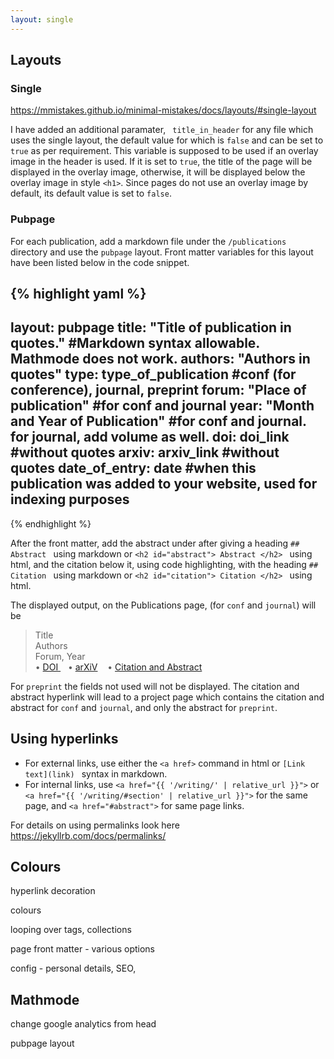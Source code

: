 ```yaml
---
layout: single
---
```


## Layouts

### Single

https://mmistakes.github.io/minimal-mistakes/docs/layouts/#single-layout

I have added an additional paramater, ``` title_in_header``` for any file which uses the single layout, the default value for which is ```false``` and can be set to
```true``` as per requirement. This variable is supposed to be used if an overlay image in the header is used.
If it is set to ```true```, the title of the page will be displayed in the overlay image, otherwise, it will be displayed below the overlay image in style ```<h1>```. 
Since pages do not use an overlay image by default, its default value is set to ```false```.

### Pubpage

For each publication, add a markdown file under the ```/publications``` directory and use the ```pubpage``` layout. Front matter variables for this layout have been listed below in the code snippet. 

{% highlight yaml %}
---
layout: pubpage 
title: "Title of publication in quotes." #Markdown syntax allowable. Mathmode does not work.
authors:  "Authors in quotes"
type: type_of_publication #conf (for conference), journal, preprint
forum:  "Place of publication" #for conf and journal
year: "Month and Year of Publication" #for conf and journal. for journal, add volume as well. 
doi: doi_link #without quotes
arxiv: arxiv_link #without quotes
date_of_entry: date #when this publication was added to your website, used for indexing purposes
---
{% endhighlight %}

After the front matter, add the abstract under after giving a heading ```## Abstract ``` using markdown or ```<h2 id="abstract"> Abstract </h2> ``` using html, and the citation below it, using code highlighting, with the heading ```## Citation ``` using markdown or ```<h2 id="citation"> Citation </h2> ``` using html.

The displayed output, on the Publications page, (for ```conf``` and ```journal```) will be

<blockquote>
<div class="pubitem">
  <div class="pubtitle">
    Title
  </div>
  <div class="pubauthors">
    Authors
  </div>
  <div class="pubinfo">
    Forum, Year  
  </div>
  <div class="publinks">
  &#8226; <a href="doi_link"> DOI </a>&nbsp;&nbsp; &#8226; <a href="arxiv_link">arXiV</a>
    &nbsp;&nbsp; &#8226; <a href="publication_page">Citation and Abstract</a>
  </div>
</div>
</blockquote>

For ```preprint``` the fields not used will not be displayed. The citation and abstract hyperlink will lead to a project page which contains the citation and abstract for
```conf``` and ```journal```, and only the abstract for ```preprint```.

## Using hyperlinks

* For external links, use either the ``` <a href> ``` command in html or ```[Link text](link) ``` syntax in markdown.
* For internal links, use ``` <a href="{{ '/writing/' | relative_url }}"> ``` or ``` <a href="{{ '/writing/#section' | relative_url }}"> ``` for the same page, and ``` <a href="#abstract"> ``` for same page links.

For details on using permalinks look here https://jekyllrb.com/docs/permalinks/

## Colours

hyperlink decoration

colours

looping over tags, collections

page front matter - various options

config - personal details, SEO,

## Mathmode

change google analytics from head

pubpage layout
